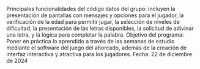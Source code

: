 Principales funcionalidades del código datos del grupo: incluyen la presentación de pantallas con mensajes y opciones para el jugador, la verificación de la edad para permitir jugar, la selección de niveles de dificultad, la presentación de las letras disponibles, la solicitud de adivinar una letra, y la lógica para completar la palabra.
Objetivo del programa: Poner en práctica lo aprendido a través de las semanas de estudio mediante el software del juego del ahorcado, además de la creación de interfaz interactiva y atractiva para los jugadores. 
Fecha: 22 de diciembre de 2024
